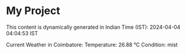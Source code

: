 # My Project

This content is dynamically generated in Indian Time (IST): 2024-04-04 04:04:53 IST


Current Weather in Coimbatore:
Temperature: 26.88 °C
Condition: mist
